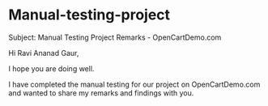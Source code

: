 # Manual-testing-project
Subject: Manual Testing Project Remarks - OpenCartDemo.com

Hi Ravi Ananad Gaur,

I hope you are doing well.

I have completed the manual testing for our project on OpenCartDemo.com and wanted to share my remarks and findings with you.

